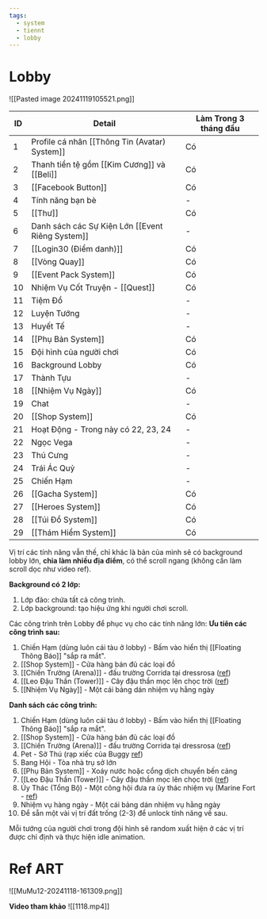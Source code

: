 ```yaml
---
tags:
  - system
  - tiennt
  - lobby
---
```

# Lobby
![[Pasted image 20241119105521.png]]

| ID  | Detail                                           | Làm Trong 3 tháng đầu |
| --- | ------------------------------------------------ | --------------------- |
| 1   | Profile cá nhân [[Thông Tin (Avatar) System]]    | Có                    |
| 2   | Thanh tiền tệ gồm [[Kim Cương]] và [[Beli]]      | Có                    |
| 3   | [[Facebook Button]]                              | Có                    |
| 4   | Tính năng bạn bè                                 | -                     |
| 5   | [[Thư]]                                          | Có                    |
| 6   | Danh sách các Sự Kiện Lớn [[Event Riêng System]] | -                     |
| 7   | [[Login30 (Điểm danh)]]                          | Có                    |
| 8   | [[Vòng Quay]]                                    | Có                    |
| 9   | [[Event Pack System]]                            | Có                    |
| 10  | Nhiệm Vụ Cốt Truyện - [[Quest]]                  | Có                    |
| 11  | Tiệm Đồ                                          | -                     |
| 12  | Luyện Tướng                                      | -                     |
| 13  | Huyết Tế                                         | -                     |
| 14  | [[Phụ Bản System]]                               | Có                    |
| 15  | Đội hình của người chơi                          | Có                    |
| 16  | Background Lobby                                 | Có                    |
| 17  | Thành Tựu                                        | -                     |
| 18  | [[Nhiệm Vụ Ngày]]                                | Có                    |
| 19  | Chat                                             | -                     |
| 20  | [[Shop System]]                                  | Có                    |
| 21  | Hoạt Động - Trong này có 22, 23, 24              | -                     |
| 22  | Ngọc Vega                                        | -                     |
| 23  | Thú Cưng                                         | -                     |
| 24  | Trái Ác Quỷ                                      | -                     |
| 25  | Chiến Hạm                                        | -                     |
| 26  | [[Gacha System]]                                 | Có                    |
| 27  | [[Heroes System]]                                | Có                    |
| 28  | [[Túi Đồ System]]                                | Có                    |
| 29  | [[Thám Hiểm System]]                             | Có                    |

Vị trí các tính năng vẫn thế, chỉ khác là bản của mình sẽ có background lobby lớn, **chia làm nhiều địa điểm**, có thể scroll ngang (không cần làm scroll dọc như video ref). 

**Background có 2 lớp:**
1. Lớp đảo: chứa tất cả công trình.
2. Lớp background: tạo hiệu ứng khi người chơi scroll.

Các công trình trên Lobby để phục vụ cho các tính năng lớn:
**Ưu tiên các công trình sau:**
1. Chiến Hạm (dùng luôn cái tàu ở lobby) - Bấm vào hiển thị [[Floating Thông Báo]] "sắp ra mắt".
2. [[Shop System]] - Cửa hàng bán đủ các loại đồ
3. [[Chiến Trường (Arena)]] - đấu trường Corrida tại dressrosa ([ref](https://www.facebook.com/photo.php?fbid=846484365378041&id=184858891540595&set=a.185169421509542&locale=gl_ES))
7. [[Leo Đậu Thần (Tower)]] - Cây đậu thần mọc lên chọc trời ([ref](https://onepiece.fandom.com/wiki/Giant_Jack))
9. [[Nhiệm Vụ Ngày]] - Một cái bảng dán nhiệm vụ hằng ngày

**Danh sách các công trình:**
1. Chiến Hạm (dùng luôn cái tàu ở lobby) - Bấm vào hiển thị [[Floating Thông Báo]] "sắp ra mắt".
2. [[Shop System]] - Cửa hàng bán đủ các loại đồ
3. [[Chiến Trường (Arena)]] - đấu trường Corrida tại dressrosa ([ref](https://www.facebook.com/photo.php?fbid=846484365378041&id=184858891540595&set=a.185169421509542&locale=gl_ES))
4. Pet - Sở Thú  (rạp xiếc của Buggy [ref](https://gamek.mediacdn.vn/133514250583805952/2022/6/15/photo-2-1655270283845134965526.jpg))
5. Bang Hội - Tòa nhà trụ sở lớn 
6. [[Phụ Bản System]] - Xoáy nước hoặc cổng dịch chuyển bến cảng
7. [[Leo Đậu Thần (Tower)]] - Cây đậu thần mọc lên chọc trời ([ref](https://onepiece.fandom.com/wiki/Giant_Jack))
8. Ủy Thác (Tổng Bộ) - Một công hội đưa ra ủy thác nhiệm vụ (Marine Fort - [ref](https://onepiece.fandom.com/wiki/Marine_Headquarters))
9. Nhiệm vụ hàng ngày - Một cái bảng dán nhiệm vụ hằng ngày
10. Để sẵn một vài vị trí đất trống (2-3) để unlock tính năng về sau.

Mỗi tướng của người chơi trong đội hình sẽ random xuất hiện ở các vị trí được chỉ định và thực hiện idle animation.

# Ref ART
![[MuMu12-20241118-161309.png]]

**Video tham khảo**
![[1118.mp4]]